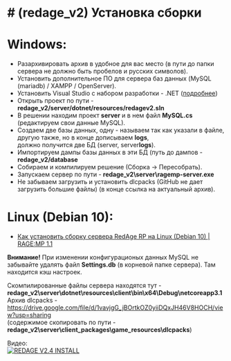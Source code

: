 # # (redage_v2) Установка сборки  

# Windows:  
* Разархивировать архив в удобное для вас место (в пути до папки сервера не должно быть пробелов и русских символов).
* Установить дополнительное ПО для сервера баз данных (MySQL (mariadb) / XAMPP / OpenServer).
* Установить Visual Studio с набором разработки - .NET ([подробнее](https://ragemp.pro/threads/s-nastrojka-robochej-sredy-dlja-razrabotki-pod-ragemp.739/))
* Открыть проект по пути - **redage_v2/server/dotnet/resources/redagev2.sln**
* В решении находим проект **server** и в нем файл **MySQL.cs** (редактируем свои данные MySQL).
* Создаем две базы данных, одну - называем так как указали в файле, другую также, но в конце дописываем **logs**,  
должно получится две БД (server, server**logs**).
* Импортируем дампы базы данных в эти БД (путь до дампов - **redage_v2/database**
* Собираем и компилируем решение (Сборка -> Пересобрать).
* Запускаем сервер по пути - **redage_v2\server\ragemp-server.exe**
* Не забываем загрузить и установить dlcpacks (GitHub не дает загрузить большие файлы) (в конце ссылка на актуальный архив).

# Linux (Debian 10): 
* [Как установить сборку сервера RedAge RP на Linux (Debian 10) | RAGE:MP 1.1](https://ragemp.pro/threads/kak-ustanovit-sborku-servera-redage-rp-na-linux-debian-10-rage-mp-1-1.1225/)

**Внимание!** При изменении конфигурационых данных MySQL не забывайте удалять файл **Settings.db** (в корневой папке сервера). Там находится кэш настроек. 

Скомпилированные файлы сервера находятся тут - **redage_v2\server\dotnet\resources\client\bin\x64\Debug\netcoreapp3.1**  
Архив dlcpacks - https://drive.google.com/file/d/1vavjgG_jBOrtkOZ0yiiDQxJH46V8HOCH/view?usp=sharing  
(содержимое скопировать по пути - **redage_v2\server\client_packages\game_resources\dlcpacks**)

Видео:  
[![REDAGE V2.4 INSTALL](https://img.youtube.com/vi/RPsyAkdOMvg/0.jpg)](https://www.youtube.com/watch?v=RPsyAkdOMvg)
